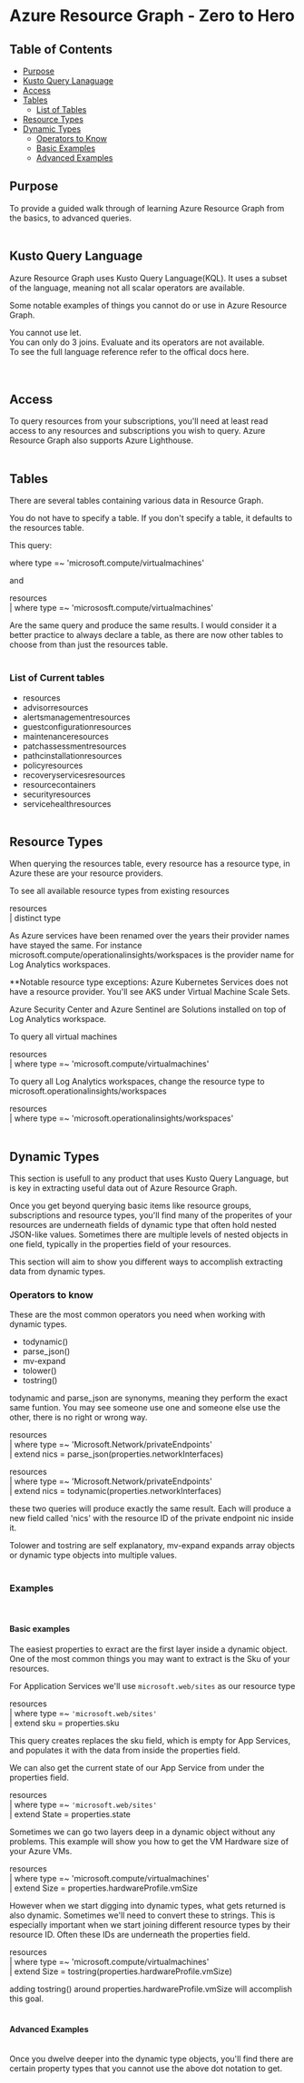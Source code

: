 # Azure Resource Graph - Zero to Hero

## Table of Contents  
- [Purpose](#Purpose)  
- [Kusto Query Lanaguage](#Kusto-Query-Language)  
- [Access](#Access)  
- [Tables](#Tables)
    -  [List of Tables](#List-of-Current-Tables) 
- [Resource Types](#Resource-Types)
- [Dynamic Types](#Dynamic-Types)
    - [Operators to Know](#Operators-to-Know)
    - [Basic Examples](#Basic-Examples)
    - [Advanced Examples](#Advanced-Examples)
&nbsp;&nbsp;  
## Purpose
To provide a guided walk through of learning Azure Resource Graph from the basics, to advanced queries.
&nbsp;&nbsp;  
&nbsp;&nbsp;  
## Kusto Query Language
Azure Resource Graph uses Kusto Query Language(KQL). It uses a subset of the language, meaning not all scalar operators are available.    

Some notable examples of things you cannot do or use in Azure Resource Graph.    

You cannot use let.  
You can only do 3 joins.
Evaluate and its operators are not available.   
To see the full language reference refer to the offical docs here.  
&nbsp;&nbsp;  
&nbsp;&nbsp;  
## Access
To query resources from your subscriptions, you'll need at least read access to any resources and subscriptions you wish to query.  Azure Resource Graph also supports Azure Lighthouse. 
&nbsp;&nbsp;  
&nbsp;&nbsp;  
## Tables
There are several tables containing various data in Resource Graph.

You do not have to specify a table. If you don't specify a table, it defaults to the resources table.

This query:  

where type =~ 'microsoft.compute/virtualmachines'

and

resources  
| where type =~ 'micrososft.compute/virtualmachines'

Are the same query and produce the same results. I would consider it a better practice to always declare a table, as there are now other tables to choose from than just the resources table.
&nbsp;&nbsp;  
&nbsp;&nbsp;  
### List of Current tables
- resources
- advisorresources
- alertsmanagementresources
- guestconfigurationresources
- maintenanceresources
- patchassessmentresources
- pathcinstallationresources
- policyresources
- recoveryservicesresources
- resourcecontainers
- securityresources
- servicehealthresources
&nbsp;&nbsp;  
&nbsp;&nbsp;
## Resource Types
When querying the resources table, every resource has a resource type, in Azure these are your resource providers. 

To see all available resource types from existing resources

resources  
| distinct type

As Azure services have been renamed over the years their provider names have stayed the same. For instance microsoft.compute/operationalinsights/workspaces is the provider name for Log Analytics workspaces. 

**Notable resource type exceptions:
Azure Kubernetes Services does not have a resource provider. You'll see AKS under Virtual Machine Scale Sets.

Azure Security Center and Azure Sentinel are Solutions installed on top of Log Analytics workspace. 

To query all virtual machines

resources  
| where type =~ 'microsoft.compute/virtualmachines'
  

To query all Log Analytics workspaces, change the resource type to microsoft.operationalinsights/workspaces

resources  
| where type =~ 'microsoft.operationalinsights/workspaces'
&nbsp;&nbsp;  
&nbsp;&nbsp;  
  
## Dynamic Types 
This section is usefull to any product that uses Kusto Query Language, but is key in extracting useful data out of Azure Resource Graph.   

Once you get beyond querying basic items like resource groups, subscriptions and resource types, you'll find many of the properites of your resources are underneath fields of dynamic type that often hold nested JSON-like values. Sometimes there are multiple levels of nested objects in one field, typically in the properties field of your resources.

This section will aim to show you different ways to accomplish extracting data from dynamic types.

### Operators to know
These are the most common operators you need when working with dynamic types.  
- todynamic()   
- parse_json()  
- mv-expand   
- tolower()  
- tostring()

todynamic and parse_json are synonyms, meaning they perform the exact same funtion. You may see someone use one and someone else use the other, there is no right or wrong way.  

resources  
| where type =~ 'Microsoft.Network/privateEndpoints'  
| extend nics = parse_json(properties.networkInterfaces)  

resources  
| where type =~ 'Microsoft.Network/privateEndpoints'  
| extend nics = todynamic(properties.networkInterfaces)

these two queries will produce exactly the same result. Each will produce a new field called 'nics' with the resource ID of the private endpoint nic inside it. 

Tolower and tostring are self explanatory, mv-expand expands array objects or dynamic type objects into multiple values.
&nbsp;&nbsp;  
&nbsp;&nbsp; 
&nbsp;&nbsp;    
### Examples  
&nbsp;&nbsp;  
#### Basic examples

The easiest properties to exract are the first layer inside a dynamic object. One of the most common things you may want to extract is the Sku of your resources.   

For Application Services we'll use `microsoft.web/sites` as our resource type  

resources  
| where type =~ `'microsoft.web/sites'`  
| extend sku = properties.sku  

This query creates replaces the sku field, which is empty for App Services, and populates it with the data from inside the properties field. 

We can also get the current state of our App Service from under the properties field.   

resources  
| where type =~ `'microsoft.web/sites'`  
| extend State = properties.state  

Sometimes we can go two layers deep in a dynamic object without any problems. This example will show you how to get the VM Hardware size of your Azure VMs.

resources  
| where type =~ 'microsoft.compute/virtualmachines'  
| extend Size = properties.hardwareProfile.vmSize  

However when we start digging into dynamic types, what gets returned is also dynamic. Sometimes we'll need to convert these to strings. This is especially important when we start joining different resource types by their resource ID. Often these IDs are underneath the properties field.

resources  
| where type =~ 'microsoft.compute/virtualmachines'  
| extend Size = tostring(properties.hardwareProfile.vmSize)

adding tostring() around properties.hardwareProfile.vmSize will accomplish this goal. 
&nbsp;&nbsp;  
&nbsp;&nbsp; 
#### Advanced Examples
&nbsp;&nbsp;   
Once you dwelve deeper into the dynamic type objects, you'll find there are certain property types that you cannot use the above dot notation to get.





